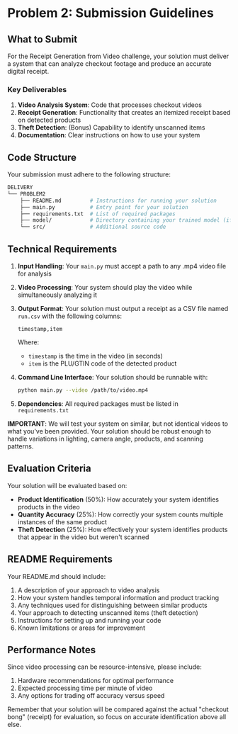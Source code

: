 # Problem 2: Submission Guidelines

## What to Submit

For the Receipt Generation from Video challenge, your solution must deliver a system that can analyze checkout footage and produce an accurate digital receipt.

### Key Deliverables

1. **Video Analysis System**: Code that processes checkout videos
2. **Receipt Generation**: Functionality that creates an itemized receipt based on detected products
3. **Theft Detection**: (Bonus) Capability to identify unscanned items
4. **Documentation**: Clear instructions on how to use your system

## Code Structure

Your submission must adhere to the following structure:

```bash
DELIVERY
└── PROBLEM2
    ├── README.md         # Instructions for running your solution
    ├── main.py           # Entry point for your solution
    ├── requirements.txt  # List of required packages
    ├── model/            # Directory containing your trained model (if applicable)
    └── src/              # Additional source code
```

## Technical Requirements

1. **Input Handling**: Your `main.py` must accept a path to any .mp4 video file for analysis
2. **Video Processing**: Your system should play the video while simultaneously analyzing it
3. **Output Format**: Your solution must output a receipt as a CSV file named `run.csv` with the following columns:

   ```
   timestamp,item
   ```

   Where:

   - `timestamp` is the time in the video (in seconds)
   - `item` is the PLU/GTIN code of the detected product

4. **Command Line Interface**: Your solution should be runnable with:

   ```bash
   python main.py --video /path/to/video.mp4
   ```

5. **Dependencies**: All required packages must be listed in `requirements.txt`

**IMPORTANT**: We will test your system on similar, but not identical videos to what you've been provided. Your solution should be robust enough to handle variations in lighting, camera angle, products, and scanning patterns.

## Evaluation Criteria

Your solution will be evaluated based on:

- **Product Identification** (50%): How accurately your system identifies products in the video
- **Quantity Accuracy** (25%): How correctly your system counts multiple instances of the same product
- **Theft Detection** (25%): How effectively your system identifies products that appear in the video but weren't scanned

## README Requirements

Your README.md should include:

1. A description of your approach to video analysis
2. How your system handles temporal information and product tracking
3. Any techniques used for distinguishing between similar products
4. Your approach to detecting unscanned items (theft detection)
5. Instructions for setting up and running your code
6. Known limitations or areas for improvement

## Performance Notes

Since video processing can be resource-intensive, please include:

1. Hardware recommendations for optimal performance
2. Expected processing time per minute of video
3. Any options for trading off accuracy versus speed

Remember that your solution will be compared against the actual "checkout bong" (receipt) for evaluation, so focus on accurate identification above all else.
